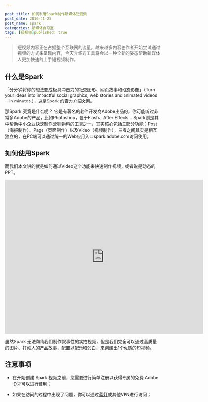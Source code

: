 ```yaml
---

post_title: 如何利用Spark制作新媒体短视频
post_date: 2016-11-25 
post_name: spark
categories: 新媒体自习室
tags: [短视频]published: true
---
```


> 短视频内容正在占据整个互联网的流量。越来越多内容创作者开始尝试通过视频的方式来呈现内容，今天介绍的工具将会以一种全新的姿态帮助新媒体人更加快速的上手短视频制作。

## 什么是Spark

「分分钟将你的想法变成极具冲击力的社交图形、网页故事和动态影像」（Turn your ideas into impactful social graphics, web stories and animated videos—in minutes.），这是Spark 的官方介绍文案。

那Spark 究竟是什么呢？ 它是有著名的软件开发商Adobe出品的，你可能听过非常多Adobe的产品，比如Photoshop，显于Flash、After Effects… Spark则是其中帮助中小企业快速制作营销物料的工具之一，其实核心包括三部分功能：Post（海报制作）、Page（页面制作）以及Video（视频制作），三者之间其实是相互独立的，在PC端可以通过统一的Web应用入口spark.adobe.com访问使用。

## 如何使用Spark

而我们本文讲的就是如何通过Video这个功能来快速制作视频，或者说是动态的PPT。

<iframe frameborder="0" width="640" height="498" src="https://v.qq.com/iframe/player.html?vid=u0362ipksgr&tiny=0&auto=0" allowfullscreen></iframe>

虽然Spark 无法帮助我们制作叙事性的实拍视频，但是我们完全可以通过高质量的图片、打动人的产品故事，配置以配乐和旁白，来创建出1个优质的短视频。

## 注意事项

- 在开始创建 Spark 视频之前，您需要进行简单注册以获得专属的免费 Adobe ID才可以进行使用；

- 如果在访问的过程中出现了问题，你可以通过[蓝灯](https://github.com/getlantern/forum)或其他VPN进行访问；

  ​